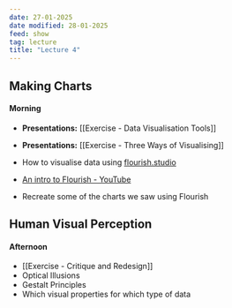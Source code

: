 ```yaml
---
date: 27-01-2025
date modified: 28-01-2025
feed: show
tag: lecture
title: "Lecture 4"
---
```


## Making Charts
#### Morning

- **Presentations:** [[Exercise - Data Visualisation Tools]]
- **Presentations:** [[Exercise - Three Ways of Visualising]]

- How to visualise data using [flourish.studio](https://flourish.studio/)
- [An intro to Flourish - YouTube](https://www.youtube.com/watch?v=fKO_jjqgooc)
- Recreate some of the charts we saw using Flourish

## Human Visual Perception
#### Afternoon
- [[Exercise - Critique and Redesign]]
- Optical Illusions
- Gestalt Principles
- Which visual properties for which type of data
